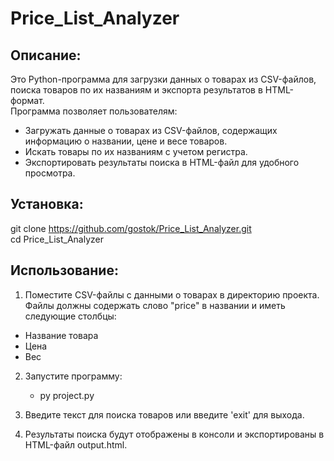 # Price_List_Analyzer

## Описание:

Это Python-программа для загрузки данных о товарах из CSV-файлов, поиска товаров по их названиям и экспорта результатов в HTML-формат. <br>
Программа позволяет пользователям:
- Загружать данные о товарах из CSV-файлов, содержащих информацию о названии, цене и весе товаров.
- Искать товары по их названиям с учетом регистра.
- Экспортировать результаты поиска в HTML-файл для удобного просмотра.

## Установка:
git clone https://github.com/gostok/Price_List_Analyzer.git <br>
cd Price_List_Analyzer 

## Использование:
1. Поместите CSV-файлы с данными о товарах в директорию проекта. Файлы должны содержать слово "price" в названии и иметь следующие столбцы:
- Название товара
- Цена
- Вес

2. Запустите программу:
   - py project.py

3. Введите текст для поиска товаров или введите 'exit' для выхода.

4. Результаты поиска будут отображены в консоли и экспортированы в HTML-файл output.html.
